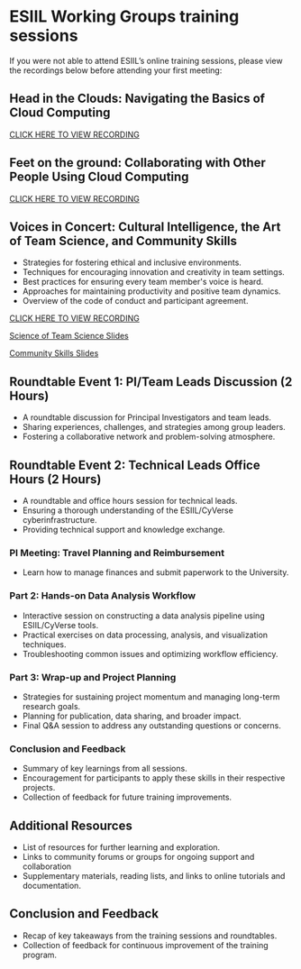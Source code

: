 # ESIIL Working Groups training sessions

If you were not able to attend ESIIL’s online training sessions, please view the recordings below before attending your first meeting:

## Head in the Clouds: Navigating the Basics of Cloud Computing
[CLICK HERE TO VIEW RECORDING](https://www.youtube.com/watch?v=JxVPjDtIBmU)

## Feet on the ground: Collaborating with Other People Using Cloud Computing
[CLICK HERE TO VIEW RECORDING](https://www.youtube.com/watch?v=213C7faZVFQ)

## Voices in Concert: Cultural Intelligence, the Art of Team Science, and Community Skills
- Strategies for fostering ethical and inclusive environments.
- Techniques for encouraging innovation and creativity in team settings.
- Best practices for ensuring every team member's voice is heard.
- Approaches for maintaining productivity and positive team dynamics.
- Overview of the code of conduct and participant agreement.
  
[CLICK HERE TO VIEW RECORDING](https://youtu.be/Ea21i3do9sA)

[Science of Team Science Slides](https://o365coloradoedu.sharepoint.com/:b:/s/CIRES-EarthLab/ESBIjItMBfFIsl_ZELF1t5kBjEpK09UK8fiONZ-fnKuxuw?e=MDZdKg)

[Community Skills Slides](https://o365coloradoedu.sharepoint.com/:b:/s/CIRES-EarthLab/ESBIjItMBfFIsl_ZELF1t5kBjEpK09UK8fiONZ-fnKuxuw?e=lcfRbJ)


## Roundtable Event 1: PI/Team Leads Discussion (2 Hours)
- A roundtable discussion for Principal Investigators and team leads.
- Sharing experiences, challenges, and strategies among group leaders.
- Fostering a collaborative network and problem-solving atmosphere.

## Roundtable Event 2: Technical Leads Office Hours (2 Hours)
- A roundtable and office hours session for technical leads.
- Ensuring a thorough understanding of the ESIIL/CyVerse cyberinfrastructure.
- Providing technical support and knowledge exchange.
  
### PI Meeting: Travel Planning and Reimbursement
- Learn how to manage finances and submit paperwork to the University. 

### Part 2: Hands-on Data Analysis Workflow
- Interactive session on constructing a data analysis pipeline using ESIIL/CyVerse tools.
- Practical exercises on data processing, analysis, and visualization techniques.
- Troubleshooting common issues and optimizing workflow efficiency.

### Part 3: Wrap-up and Project Planning
- Strategies for sustaining project momentum and managing long-term research goals.
- Planning for publication, data sharing, and broader impact.
- Final Q&A session to address any outstanding questions or concerns.

### Conclusion and Feedback
- Summary of key learnings from all sessions.
- Encouragement for participants to apply these skills in their respective projects.
- Collection of feedback for future training improvements.

## Additional Resources
- List of resources for further learning and exploration.
- Links to community forums or groups for ongoing support and collaboration
- Supplementary materials, reading lists, and links to online tutorials and documentation.

## Conclusion and Feedback
- Recap of key takeaways from the training sessions and roundtables.
- Collection of feedback for continuous improvement of the training program.
